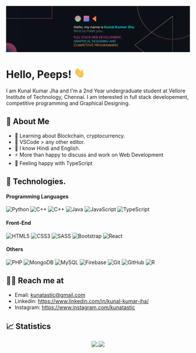 <img src="./kunatastic.png" alt="@Kunatastic">

# Hello, Peeps! <img src="./wave.gif" width="30px">

I am Kunal Kumar Jha and I'm a 2nd Year undergraduate student at Vellore Institute of Technology, Chennai. I am interested in full stack developement, competitive programming and Graphical Designing.

## 🤵 About Me

- 🌱 Learning about Blockchain, cryptocurrency.
- 🤔 VSCode > any other editor.
- 💬 I know Hindi and English.
- ⚡ More than happy to discuss and work on Web Development
- 👫 Feeling happy with TypeScript

## 🔧 Technologies.

#### Programming Languages

![Python](https://img.shields.io/badge/-Python-black?style=flat-square&logo=Python)
![C++](https://img.shields.io/badge/-C-black?style=flat-square&logo=c)
![C++](https://img.shields.io/badge/-C++-black?style=flat-square&logo=c%2B%2B)
![Java](https://img.shields.io/badge/-java-black?style=flat-square&logo=java)
![JavaScript](https://img.shields.io/badge/-JavaScript-black?style=flat&logo=javascript)
![TypeScript](https://img.shields.io/badge/-TypeScript-black?style=flat&logo=TypeScript)

#### Front-End

![HTML5](https://img.shields.io/badge/-HTML5-black?style=flat-square&logo=html5)
![CSS3](https://img.shields.io/badge/-CSS3-black?style=flat-square&logo=css3)
![SASS](https://img.shields.io/badge/-sass-black?style=flat-square&logo=sass)
![Bootstrap](https://img.shields.io/badge/-Bootstrap-black?style=flat-square&logo=bootstrap)
![React](https://img.shields.io/badge/-React-black?style=flat-square&logo=react)

#### Others

![PHP](https://img.shields.io/badge/-PHP-black?style=flat-square&logo=php)
![MongoDB](https://img.shields.io/badge/-MongoDB-black?style=flat-square&logo=mongodb)
![MySQL](https://img.shields.io/badge/-MySQL-black?style=flat-square&logo=mysql)
![Firebase](https://img.shields.io/badge/Firebase-black?style=flat-square&logo=firebase)
![Git](https://img.shields.io/badge/-Git-black?style=flat-square&logo=git)
![GitHub](https://img.shields.io/badge/-GitHub-black?style=flat-square&logo=github)
![R](https://img.shields.io/badge/-R-black?style=flat-square&logo=r&logoColor=blue)

## 👨‍💼 Reach me at

- Email: kunatastic@gmail.com
- Linkedin: https://www.linkedin.com/in/kunal-kumar-jha/
- Instagram: https://www.instagram.com/kunatastic

## 📈 Statistics

<div align="center">
  
<!-- ![counter](https://enz0y3e2nxtyn0a.m.pipedream.net) -->
<a href="https://github.com/kunatastic/kunatastic">
<img align="center" height="170px" src="https://github-readme-stats.vercel.app/api?username=kunatastic&theme=ayu-mirage&show_icons=true" />
</a>
<a href="https://github.com/kunatastic/kunatastic">
<img align="center" height="170px" src="https://github-readme-stats.vercel.app/api/top-langs/?username=kunatastic&layout=compact&theme=ayu-mirage&show_icons=true"/>
</a>
</div>
